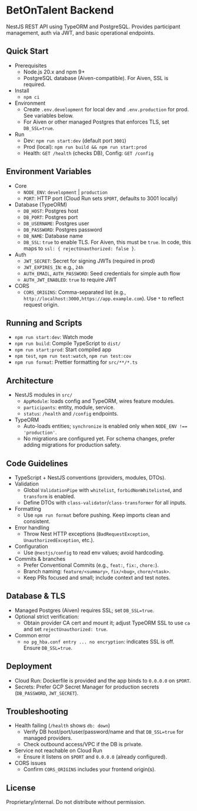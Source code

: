 # BetOnTalent Backend

NestJS REST API using TypeORM and PostgreSQL. Provides participant management, auth via JWT, and basic operational endpoints.

## Quick Start

- Prerequisites
  - Node.js 20.x and npm 9+
  - PostgreSQL database (Aiven-compatible). For Aiven, SSL is required.
- Install
  - `npm ci`
- Environment
  - Create `.env.development` for local dev and `.env.production` for prod. See variables below.
  - For Aiven or other managed Postgres that enforces TLS, set `DB_SSL=true`.
- Run
  - Dev: `npm run start:dev` (default port `3001`)
  - Prod (local): `npm run build && npm run start:prod`
  - Health: `GET /health` (checks DB), Config: `GET /config`

## Environment Variables

- Core
  - `NODE_ENV`: `development` | `production`
  - `PORT`: HTTP port (Cloud Run sets `$PORT`, defaults to 3001 locally)
- Database (TypeORM)
  - `DB_HOST`: Postgres host
  - `DB_PORT`: Postgres port
  - `DB_USERNAME`: Postgres user
  - `DB_PASSWORD`: Postgres password
  - `DB_NAME`: Database name
  - `DB_SSL`: `true` to enable TLS. For Aiven, this must be `true`. In code, this maps to `ssl: { rejectUnauthorized: false }`.
- Auth
  - `JWT_SECRET`: Secret for signing JWTs (required in prod)
  - `JWT_EXPIRES_IN`: e.g., `24h`
  - `AUTH_EMAIL`, `AUTH_PASSWORD`: Seed credentials for simple auth flow
  - `AUTH_JWT_ENABLED`: `true` to require JWT
- CORS
  - `CORS_ORIGINS`: Comma-separated list (e.g., `http://localhost:3000,https://app.example.com`). Use `*` to reflect request origin.

## Running and Scripts

- `npm run start:dev`: Watch mode
- `npm run build`: Compile TypeScript to `dist/`
- `npm run start:prod`: Start compiled app
- `npm test`, `npm run test:watch`, `npm run test:cov`
- `npm run format`: Prettier formatting for `src/**/*.ts`

## Architecture

- NestJS modules in `src/`
  - `AppModule`: loads config and TypeORM, wires feature modules.
  - `participants`: entity, module, service.
  - `status`: `/health` and `/config` endpoints.
- TypeORM
  - Auto-loads entities; `synchronize` is enabled only when `NODE_ENV !== 'production'`.
  - No migrations are configured yet. For schema changes, prefer adding migrations for production safety.

## Code Guidelines

- TypeScript + NestJS conventions (providers, modules, DTOs).
- Validation
  - Global `ValidationPipe` with `whitelist`, `forbidNonWhitelisted`, and `transform` is enabled.
  - Define DTOs with `class-validator`/`class-transformer` for all inputs.
- Formatting
  - Use `npm run format` before pushing. Keep imports clean and consistent.
- Error handling
  - Throw Nest HTTP exceptions (`BadRequestException`, `UnauthorizedException`, etc.).
- Configuration
  - Use `@nestjs/config` to read env values; avoid hardcoding.
- Commits & branches
  - Prefer Conventional Commits (e.g., `feat:`, `fix:`, `chore:`).
  - Branch naming: `feature/<summary>`, `fix/<bug>`, `chore/<task>`.
  - Keep PRs focused and small; include context and test notes.

## Database & TLS

- Managed Postgres (Aiven) requires SSL; set `DB_SSL=true`.
- Optional strict verification:
  - Obtain provider CA cert and mount it; adjust TypeORM SSL to use `ca` and set `rejectUnauthorized: true`.
- Common error
  - `no pg_hba.conf entry ... no encryption`: indicates SSL is off. Ensure `DB_SSL=true`.

## Deployment

- Cloud Run: Dockerfile is provided and the app binds to `0.0.0.0` on `$PORT`.
- Secrets: Prefer GCP Secret Manager for production secrets (`DB_PASSWORD`, `JWT_SECRET`).

## Troubleshooting

- Health failing (`/health` shows `db: down`)
  - Verify DB host/port/user/password/name and that `DB_SSL=true` for managed providers.
  - Check outbound access/VPC if the DB is private.
- Service not reachable on Cloud Run
  - Ensure it listens on `$PORT` and `0.0.0.0` (already configured).
- CORS issues
  - Confirm `CORS_ORIGINS` includes your frontend origin(s).

## License

Proprietary/internal. Do not distribute without permission.

